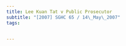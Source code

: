 ```yaml
---
title: Lee Kuan Tat v Public Prosecutor 
subtitle: "[2007] SGHC 65 / 14\_May\_2007"
tags:


---
```


